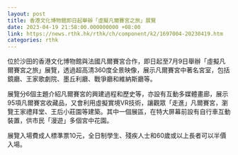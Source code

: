 ```yaml
---
layout: post
title: 香港文化博物館即日起舉辦「虛擬凡爾賽宮之旅」展覽
date: 2023-04-19 21:58:00.000000000 +08:00
link: https://news.rthk.hk/rthk/ch/component/k2/1697004-20230419.htm
categories: rthk
---
```


位於沙田的香港文化博物館與法國凡爾賽宮合作，即日起至7月9日舉辦「虛擬凡爾賽宮之旅」展覽，透過超高清360度全景映像，展示凡爾賽宮中著名宮室，包括鏡廳、王家歌劇院、墨丘利廳、戰爭廳和維納斯廳等。

展覽分6個主題介紹凡爾賽宮的興建過程和歷史等，亦設有互動多媒體畫廊，展示95項凡爾賽宮收藏品，又會利用虛擬實境VR技術，讓觀眾「走進」凡爾賽宮，瀏覽王家禮拜堂、王后小莊園等建築。其中一個展區，在特大屏幕前設有自行車互動裝置，供市民「漫遊」多個宮中花園。

展覽入場費成人標準票10元，全日制學生、殘疾人士和60歲或以上長者可以半價入場。
